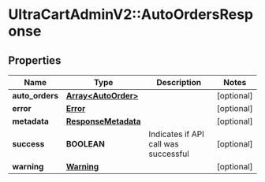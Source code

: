 # UltraCartAdminV2::AutoOrdersResponse

## Properties
Name | Type | Description | Notes
------------ | ------------- | ------------- | -------------
**auto_orders** | [**Array&lt;AutoOrder&gt;**](AutoOrder.md) |  | [optional] 
**error** | [**Error**](Error.md) |  | [optional] 
**metadata** | [**ResponseMetadata**](ResponseMetadata.md) |  | [optional] 
**success** | **BOOLEAN** | Indicates if API call was successful | [optional] 
**warning** | [**Warning**](Warning.md) |  | [optional] 


